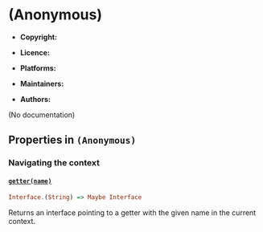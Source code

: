 

# (Anonymous)






  - **Copyright:**
    
  - **Licence:**
    
  - **Platforms:**
    
  - **Maintainers:**
    
  - **Authors:**
    


(No documentation)



## Properties in `(Anonymous)`




### Navigating the context




#### [`getter(name)`](prototype/constructor)



```haskell
Interface.(String) => Maybe Interface
```

Returns an interface pointing to a getter with the given name in the
current context.






